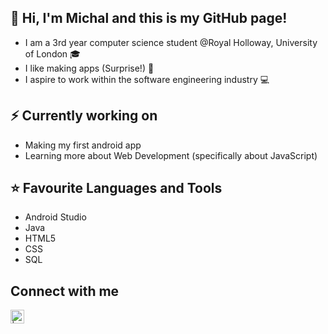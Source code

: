 ## 👋 Hi, I'm Michal and this is my GitHub page!

- I am a 3rd year computer science student @Royal Holloway, University of London 🎓
- I like making apps (Surprise!) 🎉
- I aspire to work within the software engineering industry 💻



## ⚡ Currently working on

- Making my first android app
- Learning more about Web Development (specifically about JavaScript)

## ⭐ Favourite Languages and Tools
- Android Studio
- Java
- HTML5
- CSS
- SQL 

## Connect with me
[<img align="left" alt="| LinkedIn" width="22px" src="https://cdn.jsdelivr.net/npm/simple-icons@v3/icons/linkedin.svg" />][linkedin]

[linkedin]: https://www.linkedin.com/in/michal-cyganek/
